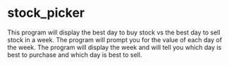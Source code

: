 # stock_picker
This program will display the best day to buy stock vs the best day to sell stock in a week.
The program will prompt you for the value of each day of the week. 
The program will display the week and will tell you which day is best to purchase and which day is best to sell. 